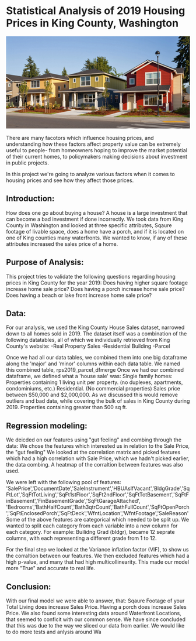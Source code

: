 # Statistical Analysis of 2019 Housing Prices in King County, Washington

![readme_pic](/readme_pic.jpg)

There are many facotors which influence housing prices, and understanding how these factors affect property value can be extremely useful to people- from homeowners hoping to improve the market potential of their current homes, to policymakers making decisions about investment in public projects. 

In this project we're going to analyze various factors when it comes to housing prices and see how they affect those prices.

## Introduction:
How does one go about buying a house?
A house is a large investment that can become a bad investment if done incorrectly.
We took data from King County in Washington and looked at three specific attributes,
Sqaure footage of livable space, does a home have a porch, and if it is located on one of King
counties many waterfronts.
We wanted to know, if any of these attributes increased the sales price of a home.


## Purpose of Analysis:
This project tries to validate the following questions regarding housing prices in King County for the year 2019:
Does having higher square footage increase home sale price?
Does having a porch increase home sale price?
Does having a beach or lake front increase home sale price?

## Data:
For our analysis, we used the King County House Sales dataset, narrowed down to all homes sold in 2019.
The dataset itself was a combination of the following datatables, all of which we individually retrieved from King County's website:
-Real Property Sales
-Residential Building
-Parcel

Once we had all our data tables, we combined them into one big dataframe along the 'major' and 'minor' columns within each data table.
We named this combined table, rps2019_parcel_dfmerge
Once we had our combined dataframe, we defined what a 'house sale' was:
Single family homes: Properties containing 1 living unit per property. (no duplexes, apartments, condominiums, etc.)
Residential. (No commercial properties)
Sales price between $50,000 and $2,000,000. As we discussed this would remove outliers and bad data, while covering
the bulk of sales in King County during 2019.
Properties containing greater than 500 sq ft.

## Regression modeling:
We deicded on our features using "gut feeling" and combing through the data:
We chose the features which interested us in relation to the Sale Price, the "gut feeling"
We looked at the correlation matrix and picked features which had a high correlation with Sale Price, which we hadn't picked earlier, the data combing.
A heatmap of the corraltion between features was also used.

We were left with the following pool of features:
'SalePrice','DocumentDate','SaleInstrument','HBUAsIfVacant','BldgGrade','SqFtLot','SqFtTotLiving','SqFt1stFloor','SqFt2ndFloor','SqFtTotBasement','SqFtFinBasement','FinBasementGrade','SqFtGarageAttached',                         'Bedrooms','BathHalfCount','Bath3qtrCount','BathFullCount','SqFtOpenPorch','SqFtEnclosedPorch','SqFtDeck','WfntLocation','WfntFootage','SaleReason'
Some of the above features are categorical which needed to be split up. We wanted to split each category from each variable into a new column for each category. 
For example: Builidng Grad (bldgr), became 12 seprate columns, with each representing a different grade from 1 to 12.

For the final step we looked at the Variance inflation factor (VIF), to show us the corraltion between our features. We then excluded features which had a high p-value, and many that had high multicollinearity. This made our model more "True" and accurate to real life.

## Conclusion:
With our final model we were able to answer, that:
Sqaure Footage of your Total Living does increase Sales Price.
Having a porch does increase Sales Price.
We also found some interesting data around Waterfront Locations, that seemed to conflcit with our common sense. We have since concluded that this was due to the way we sliced our data from earlier.
We would like to do more tests and anlysis around Wa